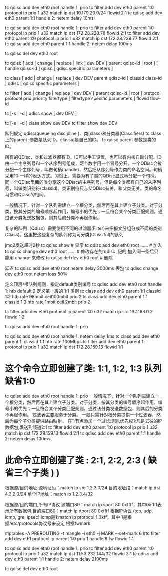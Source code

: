 tc qdisc add dev eth0 root handle 1: prio
tc filter add dev eth0 parent 1:0 protocol ip prio 1 u32 match ip dst 10.179.20.0/24 flowid 2:1
tc qdisc add dev eth0 parent 1:1 handle 2: netem delay 10ms

tc qdisc add dev eth0 root handle 1: prio
tc filter add dev eth0 parent 1:0 protocol ip prio 1 u32 match ip dst 172.28.228.78 flowid 2:1
tc filter add dev eth0 parent 1:0 protocol ip prio 1 u32 match ip dst 172.28.228.77 flowid 2:1
tc qdisc add dev eth0 parent 1:1 handle 2: netem delay 100ms


tc qdisc del dev eth0 root


tc qdisc [ add | change | replace | link ] dev DEV [ parent qdisc-id | root ] [ handle qdisc-id ] qdisc [ qdisc specific parameters ]

tc class [ add | change | replace ] dev DEV parent qdisc-id [ classid class-id ] qdisc [ qdisc specific parameters ]

tc filter [ add | change | replace ] dev DEV [ parent qdisc-id | root ] protocol protocol prio priority filtertype [ filtertype specific parameters ] flowid flow-id

tc [-s | -d ] qdisc show [ dev DEV ]

tc [-s | -d ] class show dev DEV tc filter show dev DEV

队列规定 qdisc(queueing discipline )、类(class)和分类器(Classifiers)
tc class上的parent :参数是队列ID。classid是自己的ID。
tc qdisc parent 参数是类的ID。

所有的QDisc、类和过滤器都有ID。ID可以手工设置，也可以有内核自动分配。ID由一个主序列号和一个从序列号组成，两个数字用一个冒号分开。一个QDisc会被分配一个主序列号，叫做句柄(handle)，然后把从序列号作为类的命名空间。句柄采用10:一样的表达方式。习惯上，需要为有子类的QDisc显式地分配一个句柄。同一个QDisc里面的类分享这个QDisc的主序列号，但是每个类都有自己的从序列号，叫做类识别符(classid)。类识别符只与父QDisc有关，和父类无关。类的命名习惯和QDisc的相同。

一般情况下，针对一个队列需建立一个根分类，然后再在其上建立子分类。对于分类，按其分类的编号顺序起作用，编号小的优先；一旦符合某个分类匹配规则，通过该分类发送数据包，则其后的分类不再起作用。

复杂的队列（Qdisc）需要使用不同的过滤器(Filter)来把报文分组分成不同的类别(Class)。这里把这些复杂的队列称为可分类(Classiful)的队列


jmq2发送超时2秒
tc qdisc show    # 显示
tc qdisc  add dev eth0 root ...... # 加入
tc qdisc  change  dev eth0 root ...... # 修改存在的 qdisc ,记的,加入同一条后只能用 change 来修改
tc qdisc del dev eth0 root  # 删除

延迟
tc qdisc add dev eth0 root netem delay 3000ms
丢包
tc qdisc change dev eth0 root netem loss 50%

定义顶层/根队列规则，指定default类别编号
tc qdisc add dev eth0 root handle 1: htb default 2
定义第一层的 1:1 类别 
tc class add dev eth0 parent 1:1 classid 1:2 htb rate 98mbit ceil100mbit prio 2 
tc class add dev eth0 parent 1:1 classid 1:3 htb rate 1mbit ceil 2mbit prio 2

tc filter add dev eth0 protocol ip parent 1:0 u32 match ip src 192.168.0.2 flowid 1:2



tc qdisc add dev eth0 root handle 1: prio

tc qdisc add dev eth0 root handle 1: netem delay 1ms
tc class add dev eth0 parent 1: classid 1:1 htb rate 100Mbps
tc filter add dev eth0 parent 1: protocol ip prio 1 u32 match ip dst 172.28.159.13 flowid 1:1




# 这个命令立即创建了类: 1:1, 1:2, 1:3  队列缺省1:0
tc qdisc add dev eth0 root handle 1: prio
一般情况下，针对一个队列需建立一个根分类，然后再在其上建立子分类。对于分类，按其分类的编号顺序起作用，编号小的优先；一旦符合某个分类匹配规则，通过该分类发送数据包，则其后的分类不再起作用。
过滤器主要服务于分类。
一般只需针对根分类提供一个过滤器，然后为每个子分类提供路由映射。
在1:节点添加一个过滤规则,优先权1:凡是去往的IP数据包,发送到频道2:1
tc filter add dev eth0 parent 1:0 protocol ip prio 1 u32 match ip dst 172.28.159.13 flowid 2:1
tc qdisc add dev eth0 parent 1:1 handle 2: netem delay 100ms
# 此命令立即创建了类 : 2:1, 2:2, 2:3 ( 缺省三个子类 ) ) 

根据源/目的地址
源地址段：match ip src 1.2.3.0/24
目的地址段：match ip dst 4.3.2.0/24
单个IP地址：match ip 1.2.3.4/32

根据源/目的端口,所有IP协议
源端口80：match ip sport 80 0xffff，其中0xffff表示所有数据包
目的端口80：match ip dport 80 0xffff
根据IP协议 (tcp, udp, icmp, gre, ipsec)
icmp是1:match ip protocol 1 0xff，其中 1是根据/etc/protocols协议号来设定
根据fwmark

#iptables -A PREROUTING -t mangle -i eth0 -j MARK --set-mark 6
#tc filter add dev eth1 protocol ip parent 1:0 prio 1 handle 6 fw flowid 1:1


tc qdisc add dev eth0 root handle 1: prio
tc filter add dev eth0 parent 1:0 protocol ip prio 1 u32 match ip dst 11.53.232.144/32 flowid 2:1
tc qdisc add dev eth0 parent 1:1 handle 2: netem delay 2100ms

tc qdisc del dev eth0 root

